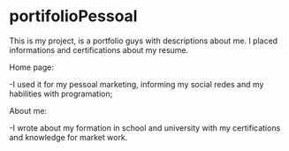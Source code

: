 # portifolioPessoal
This is my project, is a portfolio guys with descriptions about me. I placed informations and certifications about my resume.

Home page:

-I used it for my pessoal marketing, informing my social redes and my habilities with programation;


About me:

-I wrote about my formation in school and university with my certifications and knowledge for market work.
